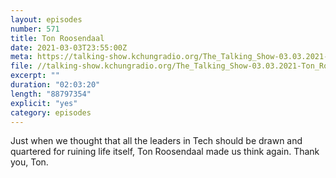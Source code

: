 ```yaml
---
layout: episodes
number: 571
title: Ton Roosendaal
date: 2021-03-03T23:55:00Z
meta: https://talking-show.kchungradio.org/The_Talking_Show-03.03.2021-Ton_Roosendaal.mp3
file: //talking-show.kchungradio.org/The_Talking_Show-03.03.2021-Ton_Roosendaal.mp3 
excerpt: ""
duration: "02:03:20"
length: "88797354"
explicit: "yes"
category: episodes
---
```

Just when we thought that all the leaders in Tech should be drawn and quartered for ruining life itself, Ton Roosendaal made us think again. Thank you, Ton.
